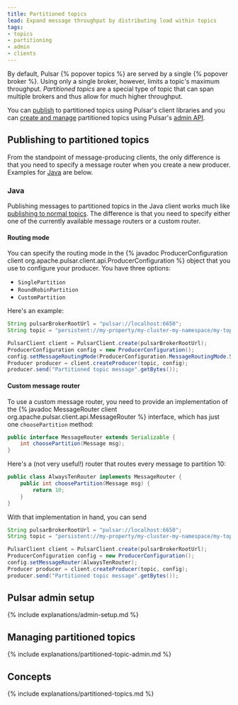 ```yaml
---
title: Partitioned topics
lead: Expand message throughput by distributing load within topics
tags:
- topics
- partitioning
- admin 
- clients
---
```


By default, Pulsar {% popover topics %} are served by a single {% popover broker %}. Using only a single broker, however, limits a topic's maximum throughput. *Partitioned topics* are a special type of topic that can span multiple brokers and thus allow for much higher throughput.

You can [publish](#publishing-to-partitioned-topics) to partitioned topics using Pulsar's client libraries and you can [create and manage](#managing-partitioned-topics) partitioned topics using Pulsar's [admin API](../../admin/AdminInterface).

## Publishing to partitioned topics

From the standpoint of message-producing clients, the only difference is that you need to specify a message router when you create a new producer. Examples for [Java](#java) are below.

### Java

Publishing messages to partitioned topics in the Java client works much like [publishing to normal topics](../../applications/JavaClient#using-producers). The difference is that you need to specify either one of the currently available message routers or a custom router.

#### Routing mode

You can specify the routing mode in the {% javadoc ProducerConfiguration client org.apache.pulsar.client.api.ProducerConfiguration %} object that you use to configure your producer. You have three options:

* `SinglePartition`
* `RoundRobinPartition`
* `CustomPartition`

Here's an example:

```java
String pulsarBrokerRootUrl = "pulsar://localhost:6650";
String topic = "persistent://my-property/my-cluster-my-namespace/my-topic";

PulsarClient client = PulsarClient.create(pulsarBrokerRootUrl);
ProducerConfiguration config = new ProducerConfiguration();
config.setMessageRoutingMode(ProducerConfiguration.MessageRoutingMode.SinglePartition);
Producer producer = client.createProducer(topic, config);
producer.send("Partitioned topic message".getBytes());
```

#### Custom message router

To use a custom message router, you need to provide an implementation of the {% javadoc MessageRouter client org.apache.pulsar.client.api.MessageRouter %} interface, which has just one `choosePartition` method:

```java
public interface MessageRouter extends Serializable {
    int choosePartition(Message msg);
}
```

Here's a (not very useful!) router that routes every message to partition 10:

```java
public class AlwaysTenRouter implements MessageRouter {
    public int choosePartition(Message msg) {
        return 10;
    }
}
```

With that implementation in hand, you can send

```java
String pulsarBrokerRootUrl = "pulsar://localhost:6650";
String topic = "persistent://my-property/my-cluster-my-namespace/my-topic";

PulsarClient client = PulsarClient.create(pulsarBrokerRootUrl);
ProducerConfiguration config = new ProducerConfiguration();
config.setMessageRouter(AlwaysTenRouter);
Producer producer = client.createProducer(topic, config);
producer.send("Partitioned topic message".getBytes());
```


## Pulsar admin setup

{% include explanations/admin-setup.md %}

## Managing partitioned topics

{% include explanations/partitioned-topic-admin.md %}

## Concepts

{% include explanations/partitioned-topics.md %}
